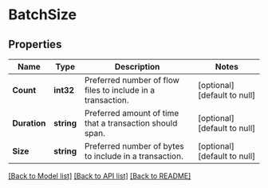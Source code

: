 # BatchSize

## Properties
Name | Type | Description | Notes
------------ | ------------- | ------------- | -------------
**Count** | **int32** | Preferred number of flow files to include in a transaction. | [optional] [default to null]
**Duration** | **string** | Preferred amount of time that a transaction should span. | [optional] [default to null]
**Size** | **string** | Preferred number of bytes to include in a transaction. | [optional] [default to null]

[[Back to Model list]](../README.md#documentation-for-models) [[Back to API list]](../README.md#documentation-for-api-endpoints) [[Back to README]](../README.md)

